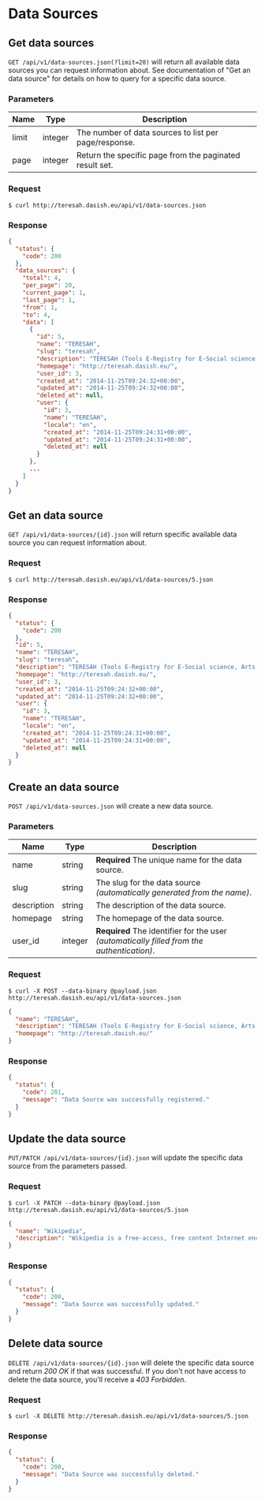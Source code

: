 # Data Sources

## Get data sources

`GET /api/v1/data-sources.json(?limit=20)` will return all available data sources you can request information about. See documentation of "Get an data source" for details on how to query for a specific data source.

### Parameters

Name  | Type    | Description
----- | ------- | -----------
limit | integer | The number of data sources to list per page/response.
page  | integer | Return the specific page from the paginated result set.

### Request

```
$ curl http://teresah.dasish.eu/api/v1/data-sources.json
```

### Response

```json
{
  "status": {
    "code": 200
  },
  "data_sources": {
    "total": 4,
    "per_page": 20,
    "current_page": 1,
    "last_page": 1,
    "from": 1,
    "to": 4,
    "data": [
      {
        "id": 5,
        "name": "TERESAH",
        "slug": "teresah",
        "description": "TERESAH (Tools E-Registry for E-Social science, Arts and Humanities) is a cross-community tools knowledge registry aimed at researchers in the Social Sciences and Humanities (SSH). It aims to provide an authoritative listing of the software tools currently in use in those domains, and to allow their users to make transparent the methods and applications behind them.",
        "homepage": "http://teresah.dasish.eu/",
        "user_id": 3,
        "created_at": "2014-11-25T09:24:32+00:00",
        "updated_at": "2014-11-25T09:24:32+00:00",
        "deleted_at": null,
        "user": {
          "id": 3,
          "name": "TERESAH",
          "locale": "en",
          "created_at": "2014-11-25T09:24:31+00:00",
          "updated_at": "2014-11-25T09:24:31+00:00",
          "deleted_at": null
        }
      },
      ...
    ]
  }
}
```


## Get an data source

`GET /api/v1/data-sources/{id}.json` will return specific available data source you can request information about.

### Request

```
$ curl http://teresah.dasish.eu/api/v1/data-sources/5.json
```

### Response

```json
{
  "status": {
    "code": 200
  },
  "id": 5,
  "name": "TERESAH",
  "slug": "teresah",
  "description": "TERESAH (Tools E-Registry for E-Social science, Arts and Humanities) is a cross-community tools knowledge registry aimed at researchers in the Social Sciences and Humanities (SSH). It aims to provide an authoritative listing of the software tools currently in use in those domains, and to allow their users to make transparent the methods and applications behind them.",
  "homepage": "http://teresah.dasish.eu/",
  "user_id": 3,
  "created_at": "2014-11-25T09:24:32+00:00",
  "updated_at": "2014-11-25T09:24:32+00:00",
  "user": {
    "id": 3,
    "name": "TERESAH",
    "locale": "en",
    "created_at": "2014-11-25T09:24:31+00:00",
    "updated_at": "2014-11-25T09:24:31+00:00",
    "deleted_at": null
  }
}
```


## Create an data source

`POST /api/v1/data-sources.json` will create a new data source.

### Parameters

Name        | Type    | Description
-----       | ------- | -----------
name        | string  | **Required** The unique name for the data source.
slug        | string  | The slug for the data source *(automatically generated from the name)*.
description | string  | The description of the data source.
homepage    | string  | The homepage of the data source.
user_id     | integer | **Required** The identifier for the user *(automatically filled from the authentication)*.

### Request

```
$ curl -X POST --data-binary @payload.json http://teresah.dasish.eu/api/v1/data-sources.json
```

```json
{
  "name": "TERESAH",
  "description": "TERESAH (Tools E-Registry for E-Social science, Arts and Humanities) is a cross-community tools knowledge registry aimed at researchers in the Social Sciences and Humanities (SSH). It aims to provide an authoritative listing of the software tools currently in use in those domains, and to allow their users to make transparent the methods and applications behind them.",
  "homepage": "http://teresah.dasish.eu/"
}
```

### Response

```json
{
  "status": {
    "code": 201,
    "message": "Data Source was successfully registered."
  }
}
```


## Update the data source

`PUT/PATCH /api/v1/data-sources/{id}.json` will update the specific data source from the parameters passed.

### Request

```
$ curl -X PATCH --data-binary @payload.json http://teresah.dasish.eu/api/v1/data-sources/5.json
```

```json
{
  "name": "Wikipedia",
  "description": "Wikipedia is a free-access, free content Internet encyclopedia, supported and hosted by the non-profit Wikimedia Foundation."
}
```

### Response

```json
{
  "status": {
    "code": 200,
    "message": "Data Source was successfully updated."
  }
}
```


## Delete data source

`DELETE /api/v1/data-sources/{id}.json` will delete the specific data source and return *200 OK* if that was successful. If you don't not have access to delete the data source, you'll receive a *403 Forbidden*.

### Request

```
$ curl -X DELETE http://teresah.dasish.eu/api/v1/data-sources/5.json
```

### Response

```json
{
  "status": {
    "code": 200,
    "message": "Data Source was successfully deleted."
  }
}
```
